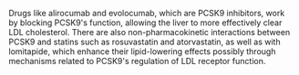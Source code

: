 Drugs like alirocumab and evolocumab, which are PCSK9 inhibitors, work by blocking PCSK9's function, allowing the liver to more effectively clear LDL cholesterol. There are also non-pharmacokinetic interactions between PCSK9 and statins such as rosuvastatin and atorvastatin, as well as with lomitapide, which enhance their lipid-lowering effects possibly through mechanisms related to PCSK9's regulation of LDL receptor function.